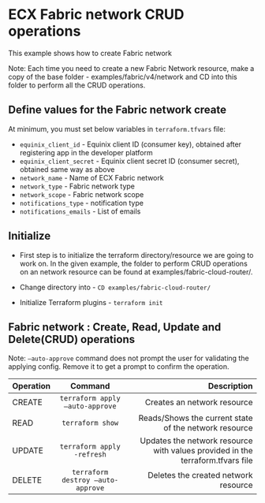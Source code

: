 # ECX Fabric network CRUD operations
This example shows how to create Fabric network

Note: Each time you need to create a new Fabric Network resource, 
make a copy of the base folder - examples/fabric/v4/network and CD into this folder to perform all the CRUD operations.

## Define values for the Fabric network create
At minimum, you must set below variables in `terraform.tfvars` file:
  - `equinix_client_id` - Equinix client ID (consumer key), obtained after
  registering app in the developer platform
  - `equinix_client_secret` - Equinix client secret ID (consumer secret),
  obtained same way as above
  - `network_name` - Name of ECX Fabric network 
  - `network_type` - Fabric network type
  - `network_scope` - Fabric network scope
  - `notifications_type` - notification type
  - `notifications_emails` - List of emails

## Initialize
- First step is to initialize the terraform directory/resource we are going to work on.
In the given example, the folder to perform CRUD operations on an network resource can be found at examples/fabric-cloud-router/.

- Change directory into - `CD examples/fabric-cloud-router/`
- Initialize Terraform plugins - `terraform init`

## Fabric network : Create, Read, Update and Delete(CRUD) operations
 Note: `–auto-approve` command does not prompt the user for validating the applying config. Remove it to get a prompt to confirm the operation.

| Operation |              Command              |                                                                Description |
|:----------|:---------------------------------:|---------------------------------------------------------------------------:|
| CREATE    |  `terraform apply –auto-approve`  |                                                    Creates an network resource |
| READ      |         `terraform show`          |                          Reads/Shows the current state of the network resource |
| UPDATE    |    `terraform apply -refresh`     | Updates the network resource with values provided in the terraform.tfvars file |
| DELETE    | `terraform destroy –auto-approve` |                                           Deletes the created network resource |